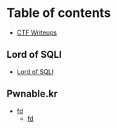 # Table of contents

* [CTF Writeups](README.md)

## Lord of SQLI

* [Lord of SQLI](lord-of-sqli/lord-of-sqli.md)

## Pwnable.kr

* [fd](pwnable.kr/fd/README.md)
  * [fd](pwnable.kr/fd/fd.md)

